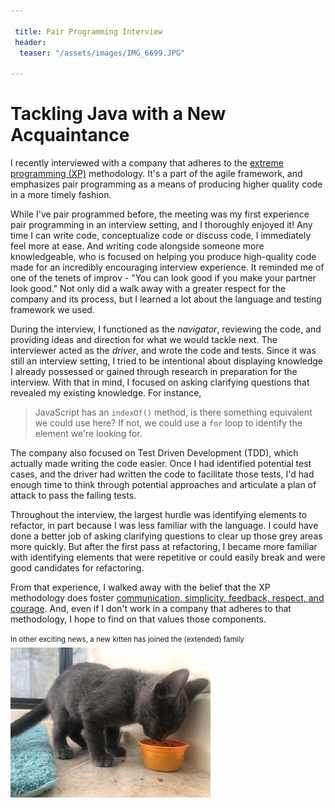 ```yaml
---

 title: Pair Programming Interview
 header:
  teaser: "/assets/images/IMG_6699.JPG"

---
```


# Tackling Java with a New Acquaintance 

I recently interviewed with a company that adheres to the [extreme programming (XP)](https://www.agilealliance.org/glossary/xp/) methodology. It's a part of the agile framework, and emphasizes pair programming as a means of producing higher quality code in a more timely fashion. 

While I've pair programmed before, the meeting was my first experience pair programming in an interview setting, and I thoroughly enjoyed it! Any time I can write code, conceptualize code or discuss code, I immediately feel more at ease. And writing code alongside someone more knowledgeable, who is focused on helping you produce high-quality code made for an incredibly encouraging interview experience. It reminded me of one of the tenets of improv - "You can look good if you make your partner look good." Not only did a walk away with a greater respect for the company and its process, but I learned a lot about the language and testing framework we used. 

During the interview, I functioned as the *navigator*, reviewing the code, and providing ideas and direction for what we would tackle next. The interviewer acted as the *driver*, and wrote the code and tests. Since it was still an interview setting, I tried to be intentional about displaying knowledge I already possessed or gained through research in preparation for the interview. With that in mind, I focused on asking clarifying questions that revealed my existing knowledge. For instance,

> JavaScript has an `indexOf()` method, is there something equivalent we could use here? If not, we could use a `for` loop to identify the element we're looking for.

The company also focused on Test Driven Development (TDD), which actually made writing the code easier. Once I had identified potential test cases, and the driver had written the code to facilitate those tests, I'd had enough time to think through potential approaches and articulate a plan of attack to pass the failing tests. 

Throughout the interview, the largest hurdle was identifying elements to refactor, in part because I was less familiar with the language. I could have done a better job of asking clarifying questions to clear up those grey areas more quickly. But after the first pass at refactoring, I became more familiar with identifying elements that were repetitive or could easily break and were good candidates for refactoring. 

From that experience, I walked away with the belief that the XP methodology does foster [communication, simplicity, feedback, respect, and courage](http://www.extremeprogramming.org/). And, even if I don't work in a company that adheres to that methodology, I hope to find on that values those components. 


<sup>In other exciting news, a new kitten has joined the (extended) family<sup>
![alt text](/assets/images/IMG_6723.JPG "Meow!")